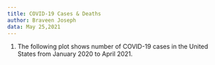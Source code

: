 ```yaml
---
title: COVID-19 Cases & Deaths
author: Braveen Joseph
data: May 25,2021
---
```


1. The following plot shows number of COVID-19 cases in the United States from January 2020 to April 2021.



